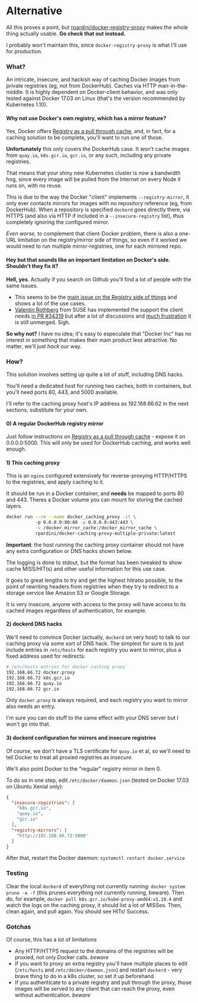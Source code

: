 # Alternative

All this proves a point, but [rpardini/docker-registry-proxy](https://github.com/rpardini/docker-registry-proxy) makes the whole thing actually usable. **Go check that out instead.**

I probably won't maintain this, since `docker-registry-proxy` is what I'll use for production.

### What?

An intricate, insecure, and hackish way of caching Docker images from private registries (eg, not from DockerHub).
Caches via HTTP man-in-the-middle.
It is highly dependent on Docker-client behavior, and was only tested against Docker 17.03 on Linux (that's the version recommended by Kubernetes 1.10).

#### Why not use Docker's own registry, which has a mirror feature?

Yes, Docker offers [Registry as a pull through cache](https://docs.docker.com/registry/recipes/mirror/), 
and, in fact, for a caching solution to be complete, you'll want to run one of those. 

**Unfortunately** this only covers the DockerHub case. It won't cache images from `quay.io`, `k8s.gcr.io`, `gcr.io`, or any such, including any private registries.

That means that your shiny new Kubernetes cluster is now a bandwidth hog, since every image will be pulled from the Internet on every Node it runs on, with no reuse.

This is due to the way the Docker "client" implements `--registry-mirror`, it only ever contacts mirrors for images with no repository reference (eg, from DockerHub).
When a repository is specified `dockerd` goes directly there, via HTTPS (and also via HTTP if included in a `--insecure-registry` list), thus completely ignoring the configured mirror.

_Even worse,_ to complement that client-Docker problem, there is also a one-URL limitation on the registry/mirror side of things, so even if it worked we would need to run multiple mirror-registries, one for each mirrored repo.


#### Hey but that sounds like an important limitation on Docker's side. Shouldn't they fix it?

**Hell, yes**. Actually if you search on Github you'll find a lot of people with the same issues.
* This seems to be the  [main issue on the Registry side of things](https://github.com/docker/distribution/issues/1431) and shows a lot of the use cases.
* [Valentin Rothberg](https://github.com/vrothberg) from SUSE has implemented the support 
  the client needs [in PR #34319](https://github.com/moby/moby/pull/34319) but after a lot of discussions and 
  [much frustration](https://github.com/moby/moby/pull/34319#issuecomment-389783454) it is still unmerged. Sigh.


**So why not?** I have no idea; it's easy to especulate that "Docker Inc" has no interest in something that makes their main product less attractive. No matter, we'll just _hack_ our way.   

### How?

This solution involves setting up quite a lot of stuff, including DNS hacks.

You'll need a dedicated host for running two caches, both in containers, but you'll need ports 80, 443, and 5000 available.

I'll refer to the caching proxy host's IP address as 192.168.66.62 in the next sections, substitute for your own. 

#### 0) A regular DockerHub registry mirror

Just follow instructions on [Registry as a pull through cache](https://docs.docker.com/registry/recipes/mirror/) - expose it on 0.0.0.0:5000.
This will only be used for DockerHub caching, and works well enough.

#### 1) This caching proxy

This is an `nginx` configured extensively for reverse-proxying HTTP/HTTPS to the registries, and apply caching to it.

It should be run in a Docker container, and **needs** be mapped to ports 80 and 443. Theres a Docker volume you can mount for storing the cached layers.

```bash
docker run --rm --name docker_caching_proxy -it \ 
           -p 0.0.0.0:80:80 -p 0.0.0.0:443:443 \
           -v /docker_mirror_cache:/docker_mirror_cache \
           rpardini/docker-caching-proxy-multiple-private:latest
```

**Important**: the host running the caching proxy container should not have any extra configuration or DNS hacks shown below. 

The logging is done to stdout, but the format has been tweaked to show cache MISS/HIT(s) and other useful information for this use case.

It goes to great lengths to try and get the highest hitratio possible, to the point of rewriting headers from registries when they try to redirect to a storage service like Amazon S3 or Google Storage.

It is very insecure, anyone with access to the proxy will have access to its cached images regardless of authentication, for example.


#### 2) dockerd DNS hacks

We'll need to convince Docker (actually, `dockerd` on very host) to talk to our caching proxy via some sort of DNS hack.
The simplest for sure is to just include entries in `/etc/hosts` for each registry you want to mirror, plus a fixed address used for redirects:

```bash
# /etc/hosts entries for docker caching proxy
192.168.66.72 docker.proxy
192.168.66.72 k8s.gcr.io
192.168.66.72 quay.io
192.168.66.72 gcr.io
``` 

Only `docker.proxy` is always required, and each registry you want to mirror also needs an entry.

I'm sure you can do stuff to the same effect with your DNS server but I won't go into that.
 
#### 3) dockerd configuration for mirrors and insecure registries

Of course, we don't have a TLS certificate for `quay.io` et al, so we'll need to tell Docker to treat all proxied registries as _insecure_.

We'll also point Docker to the "regular" registry mirror in item 0. 

To do so in one step, edit `/etc/docker/daemon.json` (tested on Docker 17.03 on Ubuntu Xenial only):

```json
{
  "insecure-registries": [
    "k8s.gcr.io",
    "quay.io",
    "gcr.io"
  ],
  "registry-mirrors": [
    "http://192.168.66.72:5000"
  ]
}
```

After that, restart the Docker daemon: `systemctl restart docker.service`

### Testing

Clear the local `dockerd` of everything not currently running: `docker system prune -a -f` (this prunes everything not currently running, beware).
Then do, for example, `docker pull k8s.gcr.io/kube-proxy-amd64:v1.10.4` and watch the logs on the caching proxy, it should list a lot of MISSes.
Then, clean again, and pull again. You should see HITs! Success.

### Gotchas

Of course, this has a lot of limitations

- Any HTTP/HTTPS request to the domains of the registries will be proxied, not only Docker calls. *beware*
- If you want to proxy an extra registry you'll have multiple places to edit (`/etc/hosts` and `/etc/docker/daemon.json`) and restart `dockerd` - very brave thing to do in a k8s cluster, so set it up beforehand
- If you authenticate to a private registry and pull through the proxy, those images will be served to any client that can reach the proxy, even without authentication. *beware*